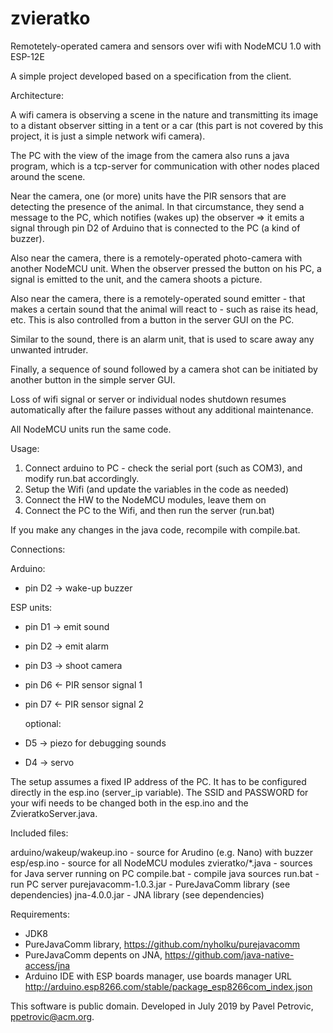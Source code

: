 # zvieratko
Remotetely-operated camera and sensors over wifi with NodeMCU 1.0 with ESP-12E

A simple project developed based on a specification from the client.

Architecture:

A wifi camera is observing a scene in the nature and transmitting its image to a distant observer sitting in a tent or a car (this part is not covered by this project, it is just a simple network wifi camera).

The PC with the view of the image from the camera also runs a java program, which is a tcp-server for communication with other nodes placed around the scene.

Near the camera, one (or more) units have the PIR sensors that are detecting the presence of the animal.
In that circumstance, they send a message to the PC, which notifies (wakes up) the observer => it emits a signal
through pin D2 of Arduino that is connected to the PC (a kind of buzzer).

Also near the camera, there is a remotely-operated photo-camera with another NodeMCU unit. When the observer pressed the button on his PC, a signal is emitted to the unit, and the camera shoots a picture.

Also near the camera, there is a remotely-operated sound emitter - that makes a certain sound that the animal will react to - such as raise its head, etc. This is also controlled from a button in the server GUI on the PC.

Similar to the sound, there is an alarm unit, that is used to scare away any unwanted intruder.

Finally, a sequence of sound followed by a camera shot can be initiated by another button in the simple server GUI.

Loss of wifi signal or server or individual nodes shutdown resumes automatically after the failure passes without any additional maintenance.

All NodeMCU units run the same code.


Usage:

1. Connect arduino to PC - check the serial port (such as COM3), and modify run.bat accordingly.
2. Setup the Wifi (and update the variables in the code as needed)
3. Connect the HW to the NodeMCU modules, leave them on
4. Connect the PC to the Wifi, and then run the server (run.bat)

If you make any changes in the java code, recompile with compile.bat.


Connections:

Arduino: 

* pin D2 -> wake-up buzzer

ESP units:

* pin D1 -> emit sound
* pin D2 -> emit alarm
* pin D3 -> shoot camera
  
* pin D6 <- PIR sensor signal 1
* pin D7 <- PIR sensor signal 2
  
  optional: 

*   D5 -> piezo for debugging sounds
*   D4 -> servo        
 
The setup assumes a fixed IP address of the PC.
It has to be configured directly in the esp.ino
(server_ip variable).
The SSID and PASSWORD for your wifi needs to be changed
both in the esp.ino and the ZvieratkoServer.java.


Included files:

 arduino/wakeup/wakeup.ino   - source for Arudino (e.g. Nano) with buzzer
 esp/esp.ino                 - source for all NodeMCU modules
 zvieratko/\*.java           - sources for Java server running on PC
 compile.bat                 - compile java sources
 run.bat                     - run PC server
 purejavacomm-1.0.3.jar      - PureJavaComm library (see dependencies)
 jna-4.0.0.jar               - JNA library (see dependencies) 
 
 
Requirements:

* JDK8
* PureJavaComm library, https://github.com/nyholku/purejavacomm
* PureJavaComm depents on JNA, https://github.com/java-native-access/jna
* Arduino IDE with ESP boards manager, use boards manager URL http://arduino.esp8266.com/stable/package_esp8266com_index.json

This software is public domain.
Developed in July 2019 by Pavel Petrovic, ppetrovic@acm.org.
